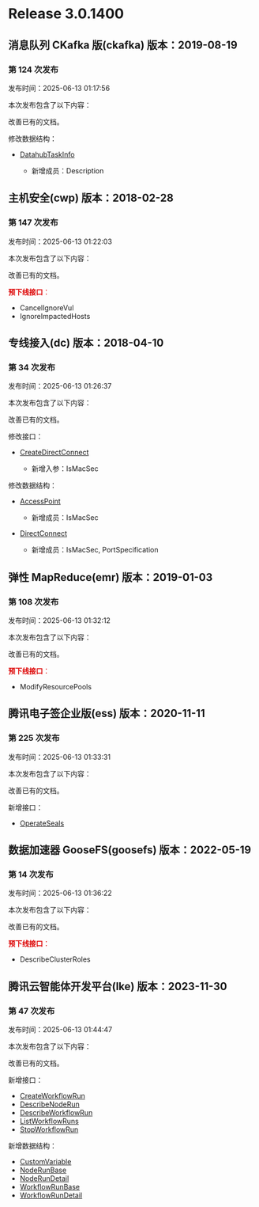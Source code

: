 # Release 3.0.1400

## 消息队列 CKafka 版(ckafka) 版本：2019-08-19

### 第 124 次发布

发布时间：2025-06-13 01:17:56

本次发布包含了以下内容：

改善已有的文档。

修改数据结构：

* [DatahubTaskInfo](https://cloud.tencent.com/document/api/597/40861#DatahubTaskInfo)

	* 新增成员：Description




## 主机安全(cwp) 版本：2018-02-28

### 第 147 次发布

发布时间：2025-06-13 01:22:03

本次发布包含了以下内容：

改善已有的文档。

<font color="#dd0000">**预下线接口**：</font>

* CancelIgnoreVul
* IgnoreImpactedHosts



## 专线接入(dc) 版本：2018-04-10

### 第 34 次发布

发布时间：2025-06-13 01:26:37

本次发布包含了以下内容：

改善已有的文档。

修改接口：

* [CreateDirectConnect](https://cloud.tencent.com/document/api/216/34829)

	* 新增入参：IsMacSec


修改数据结构：

* [AccessPoint](https://cloud.tencent.com/document/api/216/18418#AccessPoint)

	* 新增成员：IsMacSec

* [DirectConnect](https://cloud.tencent.com/document/api/216/18418#DirectConnect)

	* 新增成员：IsMacSec, PortSpecification




## 弹性 MapReduce(emr) 版本：2019-01-03

### 第 108 次发布

发布时间：2025-06-13 01:32:12

本次发布包含了以下内容：

改善已有的文档。

<font color="#dd0000">**预下线接口**：</font>

* ModifyResourcePools



## 腾讯电子签企业版(ess) 版本：2020-11-11

### 第 225 次发布

发布时间：2025-06-13 01:33:31

本次发布包含了以下内容：

改善已有的文档。

新增接口：

* [OperateSeals](https://cloud.tencent.com/document/api/1323/119564)



## 数据加速器 GooseFS(goosefs) 版本：2022-05-19

### 第 14 次发布

发布时间：2025-06-13 01:36:22

本次发布包含了以下内容：

改善已有的文档。

<font color="#dd0000">**预下线接口**：</font>

* DescribeClusterRoles



## 腾讯云智能体开发平台(lke) 版本：2023-11-30

### 第 47 次发布

发布时间：2025-06-13 01:44:47

本次发布包含了以下内容：

改善已有的文档。

新增接口：

* [CreateWorkflowRun](https://cloud.tencent.com/document/api/1759/119570)
* [DescribeNodeRun](https://cloud.tencent.com/document/api/1759/119569)
* [DescribeWorkflowRun](https://cloud.tencent.com/document/api/1759/119568)
* [ListWorkflowRuns](https://cloud.tencent.com/document/api/1759/119567)
* [StopWorkflowRun](https://cloud.tencent.com/document/api/1759/119566)

新增数据结构：

* [CustomVariable](https://cloud.tencent.com/document/api/1759/105104#CustomVariable)
* [NodeRunBase](https://cloud.tencent.com/document/api/1759/105104#NodeRunBase)
* [NodeRunDetail](https://cloud.tencent.com/document/api/1759/105104#NodeRunDetail)
* [WorkflowRunBase](https://cloud.tencent.com/document/api/1759/105104#WorkflowRunBase)
* [WorkflowRunDetail](https://cloud.tencent.com/document/api/1759/105104#WorkflowRunDetail)



